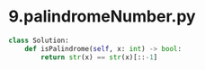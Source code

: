 # 9.palindromeNumber.py
```python
class Solution:
    def isPalindrome(self, x: int) -> bool:
        return str(x) == str(x)[::-1]
```
